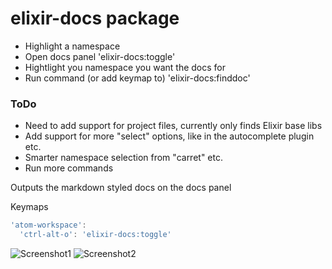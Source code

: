 # elixir-docs package
* Highlight a namespace
* Open docs panel 'elixir-docs:toggle'
* Hightlight you namespace you want the docs for
* Run command (or add keymap to) 'elixir-docs:finddoc'


### ToDo
* Need to add support for project files, currently only finds Elixir base libs
* Add support for more "select" options, like in the autocomplete plugin etc.
* Smarter namespace selection from "carret" etc.
* Run more commands

Outputs the markdown styled docs on the docs panel  

Keymaps
```javascript
'atom-workspace':
  'ctrl-alt-o': 'elixir-docs:toggle'
```


![Screenshot1](http://s16.postimg.org/4c14p7d8l/Capture.png)
![Screenshot2](http://s15.postimg.org/veaq97b9n/Capture.png)

